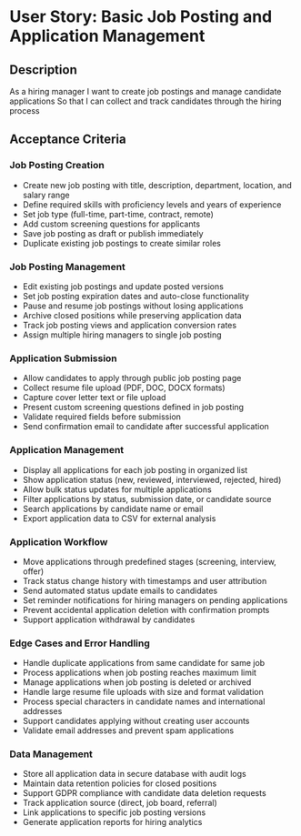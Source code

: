 # User Story: Basic Job Posting and Application Management

## Description
As a hiring manager
I want to create job postings and manage candidate applications
So that I can collect and track candidates through the hiring process

## Acceptance Criteria

### Job Posting Creation
- Create new job posting with title, description, department, location, and salary range
- Define required skills with proficiency levels and years of experience
- Set job type (full-time, part-time, contract, remote)
- Add custom screening questions for applicants
- Save job posting as draft or publish immediately
- Duplicate existing job postings to create similar roles

### Job Posting Management
- Edit existing job postings and update posted versions
- Set job posting expiration dates and auto-close functionality
- Pause and resume job postings without losing applications
- Archive closed positions while preserving application data
- Track job posting views and application conversion rates
- Assign multiple hiring managers to single job posting

### Application Submission
- Allow candidates to apply through public job posting page
- Collect resume file upload (PDF, DOC, DOCX formats)
- Capture cover letter text or file upload
- Present custom screening questions defined in job posting
- Validate required fields before submission
- Send confirmation email to candidate after successful application

### Application Management
- Display all applications for each job posting in organized list
- Show application status (new, reviewed, interviewed, rejected, hired)
- Allow bulk status updates for multiple applications
- Filter applications by status, submission date, or candidate source
- Search applications by candidate name or email
- Export application data to CSV for external analysis

### Application Workflow
- Move applications through predefined stages (screening, interview, offer)
- Track status change history with timestamps and user attribution
- Send automated status update emails to candidates
- Set reminder notifications for hiring managers on pending applications
- Prevent accidental application deletion with confirmation prompts
- Support application withdrawal by candidates

### Edge Cases and Error Handling
- Handle duplicate applications from same candidate for same job
- Process applications when job posting reaches maximum limit
- Manage applications when job posting is deleted or archived
- Handle large resume file uploads with size and format validation
- Process special characters in candidate names and international addresses
- Support candidates applying without creating user accounts
- Validate email addresses and prevent spam applications

### Data Management
- Store all application data in secure database with audit logs
- Maintain data retention policies for closed positions
- Support GDPR compliance with candidate data deletion requests
- Track application source (direct, job board, referral)
- Link applications to specific job posting versions
- Generate application reports for hiring analytics